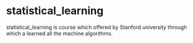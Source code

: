 # statistical_learning
statistical_learning  is course which offered by Stanford university through which a learned all the machine algorithms. 
